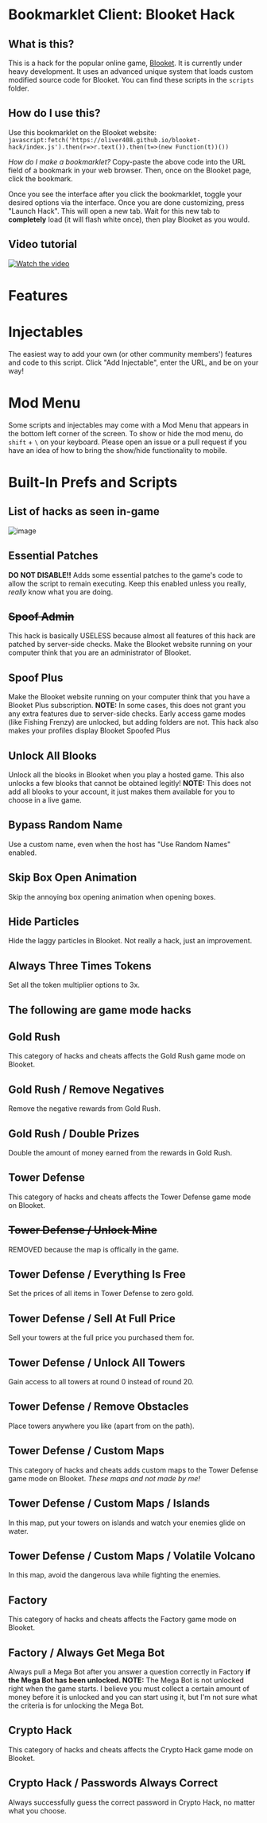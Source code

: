 # Bookmarklet Client: Blooket Hack

## What is this?

This is a hack for the popular online game, [Blooket](https://www.blooket.com). It is currently under heavy development. It uses an advanced unique system that loads custom modified source code for Blooket. You can find these scripts in the `scripts` folder.

## How do I use this?

Use this bookmarklet on the Blooket website:
`javascript:fetch('https://oliver408.github.io/blooket-hack/index.js').then(r=>r.text()).then(t=>(new Function(t))())`

*How do I make a bookmarklet?*
Copy-paste the above code into the URL field of a bookmark in your web browser. Then, once on the Blooket page, click the bookmark.

Once you see the interface after you click the bookmarklet, toggle your desired options via the interface. Once you are done customizing, press "Launch Hack". This will open a new tab. Wait for this new tab to **completely** load (it will flash white once), then play Blooket as you would.

## Video tutorial
[![Watch the video](https://i.imgur.com/vKb2F1B.png)](https://youtu.be/vt5fpE0bzSY)

# Features

# Injectables
The easiest way to add your own (or other community members') features and code to this script. Click "Add Injectable", enter the URL, and be on your way!

# Mod Menu
Some scripts and injectables may come with a Mod Menu that appears in the bottom left corner of the screen. To show or hide the mod menu, do `shift` + `\` on your keyboard. Please open an issue or a pull request if you have an idea of how to bring the show/hide functionality to mobile.

# Built-In Prefs and Scripts

## List of hacks as seen in-game
![image](https://user-images.githubusercontent.com/75344601/135566970-17c16a66-93ff-44ab-b25e-74cf74b29345.png)

## Essential Patches
**DO NOT DISABLE!!** Adds some essential patches to the game's code to allow the script to remain executing. Keep this enabled unless you really, *really* know what you are doing.

## ~~Spoof Admin~~
This hack is basically USELESS because almost all features of this hack are patched by server-side checks. Make the Blooket website running on your computer think that you are an administrator of Blooket.

## Spoof Plus
Make the Blooket website running on your computer think that you have a Blooket Plus subscription. **NOTE:** In some cases, this does not grant you any extra features due to server-side checks. Early access game modes (like Fishing Frenzy) are unlocked, but adding folders are not. This hack also makes your profiles display Blooket Spoofed Plus
  
## Unlock All Blooks
Unlock all the blooks in Blooket when you play a hosted game. This also unlocks a few blooks that cannot be obtained legitly! **NOTE:** This does not add all blooks to your account, it just makes them available for you to choose in a live game.

## Bypass Random Name
Use a custom name, even when the host has "Use Random Names" enabled.

## Skip Box Open Animation
Skip the annoying box opening animation when opening boxes.

## Hide Particles
Hide the laggy particles in Blooket. Not really a hack, just an improvement.

## Always Three Times Tokens
Set all the token multiplier options to 3x.
  
## The following are game mode hacks
  
## Gold Rush
This category of hacks and cheats affects the Gold Rush game mode on Blooket.

## Gold Rush / Remove Negatives
Remove the negative rewards from Gold Rush.

## Gold Rush / Double Prizes
Double the amount of money earned from the rewards in Gold Rush.

## Tower Defense
This category of hacks and cheats affects the Tower Defense game mode on Blooket.

## ~~Tower Defense / Unlock Mine~~
REMOVED because the map is offically in the game.

## Tower Defense / Everything Is Free
Set the prices of all items in Tower Defense to zero gold.

## Tower Defense / Sell At Full Price
Sell your towers at the full price you purchased them for.

## Tower Defense / Unlock All Towers
Gain access to all towers at round 0 instead of round 20.

## Tower Defense / Remove Obstacles
Place towers anywhere you like (apart from on the path).

## Tower Defense / Custom Maps
This category of hacks and cheats adds custom maps to the Tower Defense game mode on Blooket. *These maps and not made by me!*

## Tower Defense / Custom Maps / Islands
In this map, put your towers on islands and watch your enemies glide on water.

## Tower Defense / Custom Maps / Volatile Volcano
In this map, avoid the dangerous lava while fighting the enemies. 

## Factory
This category of hacks and cheats affects the Factory game mode on Blooket.

## Factory / Always Get Mega Bot
Always pull a Mega Bot after you answer a question correctly in Factory **if the Mega Bot has been unlocked. NOTE:** The Mega Bot is not unlocked right when the game starts. I believe you must collect a certain amount of money before it is unlocked and you can start using it, but I'm not sure what the criteria is for unlocking the Mega Bot.

## Crypto Hack
This category of hacks and cheats affects the Crypto Hack game mode on Blooket.

## Crypto Hack / Passwords Always Correct
Always successfully guess the correct password in Crypto Hack, no matter what you choose.
